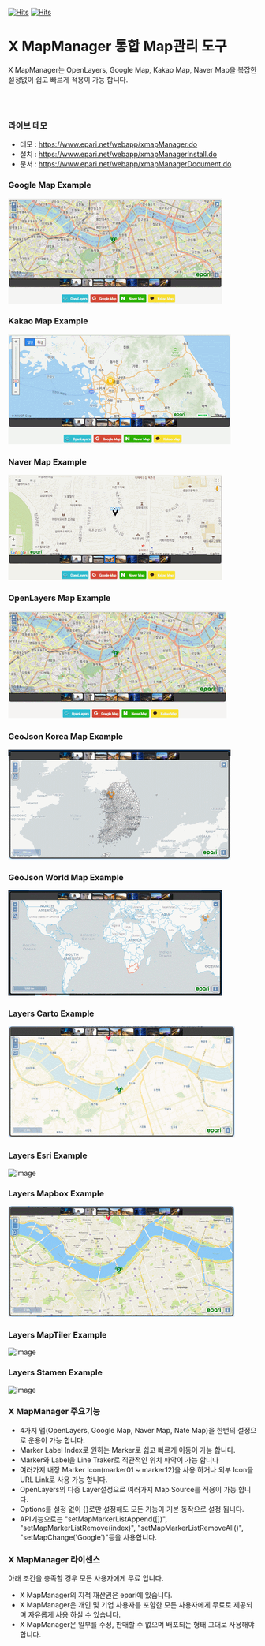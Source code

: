 [![Hits](https://hits.seeyoufarm.com/api/count/incr/badge.svg?url=https%3A%2F%2Fgithub.com%2Feparinet&count_bg=%2379C83D&title_bg=%23555555&icon=&icon_color=%23E7E7E7&title=hits&edge_flat=false)](https://hits.seeyoufarm.com)
[![Hits](https://hits.seeyoufarm.com/api/count/incr/badge.svg?url=https%3A%2F%2Fgithub.com%2Feparinet%2FXMapManager&count_bg=%2379C83D&title_bg=%23555555&icon=&icon_color=%23E7E7E7&title=hits&edge_flat=false)](https://hits.seeyoufarm.com)


# X MapManager 통합 Map관리 도구
X MapManager는 OpenLayers, Google Map, Kakao Map, Naver Map을 복잡한 설정없이 쉽고 빠르게 적용이 가능 합니다.


<br><br>
### 라이브 데모
 * 데모 : <a href="https://www.epari.net/webapp/xmapManager.do"         target="_blank">https://www.epari.net/webapp/xmapManager.do</a>
 * 설치 : <a href="https://www.epari.net/webapp/xmapManagerInstall.do"  target="_blank">https://www.epari.net/webapp/xmapManagerInstall.do</a>
 * 문서 : <a href="https://www.epari.net/webapp/xmapManagerDocument.do" target="_blank">https://www.epari.net/webapp/xmapManagerDocument.do</a>
 
 


### Google Map Example
![image](./images/preview-default-Google.gif)

### Kakao Map Example
![image](./images/preview-default-Kakao.gif)

### Naver Map Example
![image](./images/preview-default-Naver.gif)

### OpenLayers Map Example
![image](./images/preview-default-OpenLayer.gif)

### GeoJson Korea Map Example
![image](./images/preview-geoJson-Korea.gif)

### GeoJson World Map Example
![image](./images/preview-geoJson-world.gif)

### Layers Carto Example
![image](./images/preview-layers-carto.gif)

### Layers Esri Example
![image](./images/preview-layers-esri.gif)

### Layers Mapbox Example
![image](./images/preview-layers-Mapbox.gif)

### Layers MapTiler Example
![image](./images/preview-layers-MapTiler.gif)

### Layers Stamen Example
![image](./images/preview-layers-stamen.gif)
 
 

### X MapManager 주요기능
* 4가지 맵(OpenLayers, Google Map, Naver Map, Nate Map)을 한번의 설정으로 운용이 가능 합니다.
* Marker Label Index로 원하는 Marker로 쉽고 빠르게 이동이 가능 합니다.
* Marker와 Label을 Line Traker로 직관적인 위치 파악이 가능 합니다
* 여러가지 내장 Marker Icon(marker01 ~ marker12)을 사용 하거나 외부 Icon을 URL Link로 사용 가능 합니다.
* OpenLayers의 다중 Layer설정으로 여러가지 Map Source를 적용이 가능 합니다.
* Options를 설정 없이 {}로만 설정해도 모든 기능이 기본 동작으로 설정 됩니다.
* API기능으로는 "setMapMarkerListAppend([])", "setMapMarkerListRemove(index)", "setMapMarkerListRemoveAll()", "setMapChange('Google')"등을 사용합니다. 




### X MapManager 라이센스
아래 조건을 충족할 경우 모든 사용자에게 무료 입니다.

* X MapManager의 지적 재산권은 epari에 있습니다.
* X MapManager은 개인 및 기업 사용자를 포함한 모든 사용자에게 무료로 제공되며 자유롭게 사용 하실 수 있습니다.
* X MapManager은 일부를 수정, 판매할 수 없으며 배포되는 형태 그대로 사용해야 합니다.

 
